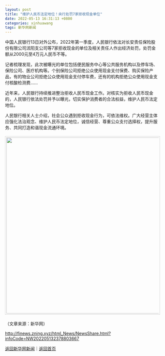 ```yaml
---
layout: post
title: "维护人民币法定地位！央行处罚7家拒收现金单位"
date: 2022-05-13 16:31:13 +0800
categories: xinhuawang
tags: 新华网新闻
---
```

<p>中国人民银行13日对外公布，2022年第一季度，人民银行依法对长安责任保险股份有限公司沭阳支公司等7家拒收现金的单位及相关责任人作出经济处罚，处罚金额从2000元至4万元人民币不等。</p>
 <p>记者梳理发现，此次被曝光的单位包括便民服务中心等公共服务机构以及停车场、保险公司、医疗机构等。个别保险公司拒绝公众使用现金支付保费、购买保险产品，有的物业公司拒绝公众使用现金支付停车费，还有的机构拒绝公众使用现金支付核酸检测费……</p>
 <p>近年来，人民银行持续推进整治拒收人民币现金工作。对核实为拒收人民币现金的，人民银行依法处罚并予以曝光，切实保护消费者的合法权益，维护人民币法定地位。</p>
 <p>人民银行相关人士介绍，社会公众遇到拒收现金行为，可依法维权。广大经营主体应强化法治观念、维护人民币法定地位，诚信经营、尊重公众支付选择权，提升服务、共同打造和谐现金流通环境。</p>
 <center><img src="https://dfscdn.dfcfw.com/download/D24879543518674864097_w1000h441.jpg" width="580" emheight="256" style="border:#d1d1d1 1px solid;padding:3px;margin:5px 0;" /></center><p class="em_media">（文章来源：新华网）</p>

<http://finews.zning.xyz/html_News/NewsShare.html?infoCode=NW202205132378803667>

[返回新华网新闻](//finews.withounder.com/category/xinhuawang.html)｜[返回首页](//finews.withounder.com/)